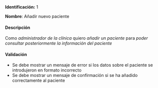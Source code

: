 **Identificación:** 1

**Nombre**: Añadir nuevo paciente

#### Descripción

Como *administrador de la clínica* quiero *añadir un paciente* para *poder consultar posteriormente la información del paciente*

#### Validación

* Se debe mostrar un mensaje de error si los datos sobre el paciente se introdujeron en formato incorrecto
* Se debe mostrar un mensaje de confirmación si se ha añadido correctamente al paciente